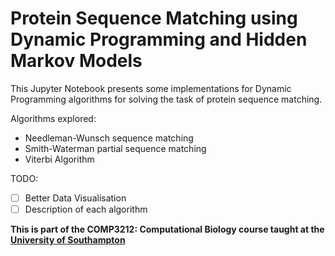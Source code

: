 # Protein Sequence Matching using Dynamic Programming and Hidden Markov Models

This Jupyter Notebook presents some implementations for Dynamic Programming algorithms for solving the task of protein sequence matching.

Algorithms explored:
- Needleman-Wunsch sequence matching
- Smith-Waterman partial sequence matching
- Viterbi Algorithm 

TODO:
- [ ] Better Data Visualisation
- [ ] Description of each algorithm

**This is part of the COMP3212: Computational Biology course taught at the [University of Southampton](https://www.ecs.soton.ac.uk)**
